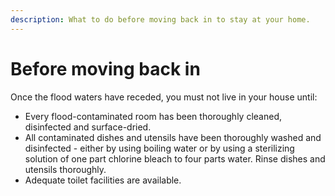 ```yaml
---
description: What to do before moving back in to stay at your home.
---
```


# Before moving back in

 Once the flood waters have receded, you must not live in your house until:

* Every flood-contaminated room has been thoroughly cleaned, disinfected and surface-dried.
* All contaminated dishes and utensils have been thoroughly washed and disinfected - either by using boiling water or by using a sterilizing solution of one part chlorine bleach to four parts water. Rinse dishes and utensils thoroughly.
* Adequate toilet facilities are available.

